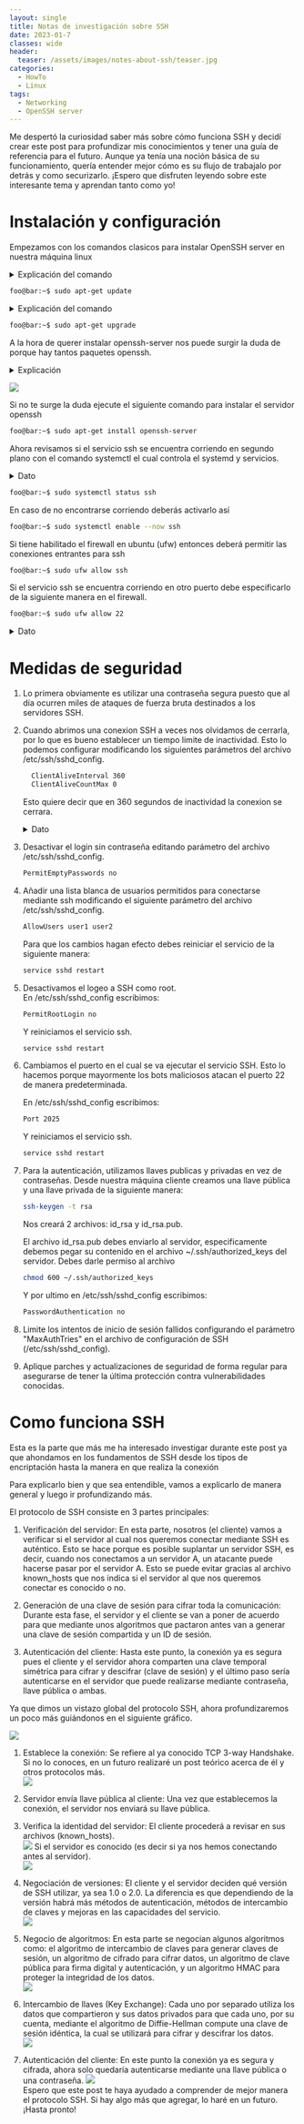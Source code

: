 ```yaml
---
layout: single
title: Notas de investigación sobre SSH
date: 2023-01-7
classes: wide
header:
  teaser: /assets/images/notes-about-ssh/teaser.jpg
categories:
  - HowTo
  - Linux
tags:
  - Networking
  - OpenSSH server
---
```



Me despertó la curiosidad saber más sobre cómo funciona SSH y decidí crear este post para profundizar mis conocimientos y tener una guía de referencia para el futuro. Aunque ya tenía una noción básica de su funcionamiento, quería entender mejor cómo es su flujo de trabajalo por detrás y como securizarlo. ¡Espero que disfruten leyendo sobre este interesante tema y aprendan tanto como yo!

# Instalación y configuración

Empezamos con los comandos clasicos para instalar OpenSSH server en nuestra máquina linux

<details>
  <summary>Explicación del comando</summary>
  <p>
    Actualiza los repositorios del sistema y revisa si hay alguna actualizacion disponible
  </p>
</details>

``` bash
foo@bar:~$ sudo apt-get update
```
<details>
  <summary>Explicación del comando</summary>
  <p>
    Descarga e instala las actualizaciones para cada paquete
  </p>
</details>

``` bash
foo@bar:~$ sudo apt-get upgrade
```

A la hora de querer instalar openssh-server nos puede surgir la duda de porque hay tantos paquetes openssh.
<details>
  <summary>Explicación</summary>
  <p>
  <li>openssh-client: Este paquete solo sirve iniciar una conexión</li>
  <li>openssh-server: Este paquete sirve para aceptar las conexiones por el puerto 22.</li>
  <li>openssh-client-ssh1: Similar al openssh-client pero a diferencia del primero este utiliza el protocolo ssh1 el cual es inseguro debido a que cuatro de los algoritmos de encriptacion que utiliza son inseguros pero se siguen utilizando porque la mayoria de sistemas linux busca ser lo más compatible posible, con tecnologías antiguas además, al siempre no tener acceso a internet</li>
  <li>openssh-know-hosts: Este paquete le permite descargar claves de host públicas de múltiples fuentes, filtrar los nombres de host que vienen con ellas y fusionarlas en un solo archivo para su uso por OpenSSH</li>
  <li>openssh-sftp-server: Este paquete proporciona el módulo del servidor SFTP para el servidor SSH. Es necesario si quieres acceder a tu servidor SSH con SFTP. El módulo del servidor SFTP también funciona con otros daemon SSH como Dropbear.</li>
  <li>openssh-tests: Este paquete proporciona el conjunto de pruebas de regresión de OpenSSH. Está pensado principalmente para su uso con el sistema AutoPkgTest</li>   <br>

  Como dato extra tambien podemos encontrar el paquete ssh el cual instala OpenSSH-client y OpenSSH-server
  </p>
</details>

![](/assets/images/notes-about-ssh/1.png)


Si no te surge la duda ejecute el siguiente comando para instalar el servidor openssh

``` bash
foo@bar:~$ sudo apt-get install openssh-server
```
Ahora revisamos si el servicio ssh se encuentra corriendo en segundo plano con el comando systemctl el cual controla el systemd y servicios.

<details>
  <summary>Dato</summary>
  <p>
     A este tipo de servicios corriendo en segundo plano se les llama Demonios o Daemons.
  </p>
</details>

``` bash
foo@bar:~$ sudo systemctl status ssh
```
En caso de no encontrarse corriendo deberás activarlo así

``` bash
foo@bar:~$ sudo systemctl enable --now ssh
```

Si tiene habilitado el firewall en ubuntu (ufw) entonces deberá permitir las conexiones entrantes para ssh

``` bash
foo@bar:~$ sudo ufw allow ssh
```

Si el servicio ssh se encuentra corriendo en otro puerto debe especificarlo de la siguiente manera en el firewall.

``` bash
foo@bar:~$ sudo ufw allow 22
```

<details>
  <summary>Dato</summary>
  <p>
    ufw tambien llamado Uncomplicated Firewall como su nombre lo dice fue diseñado para ser de facil uso, su utilidad está en simplificar la tarea de configurar las iptables.
  </p>
</details>

# Medidas de seguridad 
1) Lo primera obviamente es utilizar una contraseña segura puesto que al día ocurren miles de ataques de fuerza bruta destinados a los servidores SSH.

2) Cuando abrimos una conexion SSH a veces nos olvidamos de cerrarla, por lo que es bueno establecer un tiempo limite de inactividad. Esto lo podemos configurar modificando los siguientes parámetros del archivo /etc/ssh/sshd_config.

    ``` bash
      ClientAliveInterval 360
      ClientAliveCountMax 0
    ```
      Esto quiere decir que en 360 segundos de inactividad la conexion se cerrara.
      <details>
        <summary> Dato</summary>
        <p>
        <li>ClientAliveInterval: Indica los segundos hasta que el servidor envie un paquete nulo al cliente para verificar si sigue activo.</li>
        <li>ClientAliveCountMax: Indica el numero de paquetes nulos que enviará el servidor, antes de finalizar la conexion</li>
        </p>
      </details>

3) Desactivar el login sin contraseña editando parámetro del archivo /etc/ssh/sshd_config.

    ``` bash
    PermitEmptyPasswords no
    ```

4) Añadir una lista blanca de usuarios permitidos para conectarse mediante ssh modificando el siguiente parámetro del archivo /etc/ssh/sshd_config.


    ``` bash
    AllowUsers user1 user2
    ```

    Para que los cambios hagan efecto debes reiniciar el servicio de la siguiente manera:

    ``` bash
    service sshd restart
    ```

  5) Desactivamos el logeo a SSH como root.<br/>
    En  /etc/ssh/sshd_config escribimos:

        ``` bash
        PermitRootLogin no
        ```
        Y reiniciamos el servicio ssh.

        ``` bash
        service sshd restart
        ```

6) Cambiamos el puerto en el cual se va ejecutar el servicio SSH. Esto lo hacemos porque mayormente los bots maliciosos atacan el puerto 22 de manera predeterminada.</br>

    En /etc/ssh/sshd_config escribimos:

    ``` bash
    Port 2025
    ```

    Y reiniciamos el servicio ssh.

    ``` bash
    service sshd restart
    ```

7) Para la autenticación, utilizamos llaves publicas y privadas en vez de contraseñas.
Desde nuestra máquina cliente creamos una llave pública y una llave privada de la siguiente manera:


    ``` bash
    ssh-keygen -t rsa
    ``` 
    Nos creará 2 archivos: id_rsa y id_rsa.pub. </br>

    El archivo id_rsa.pub debes enviarlo al servidor, especificamente debemos pegar su contenido en el archivo ~/.ssh/authorized_keys del servidor.
    Debes darle permiso al archivo

    ``` bash
    chmod 600 ~/.ssh/authorized_keys
    ``` 
    Y por ultimo en /etc/ssh/sshd_config escribimos:
    ``` bash
    PasswordAuthentication no
    ```
8) Limite los intentos de inicio de sesión fallidos configurando el parámetro "MaxAuthTries" en el archivo de configuración de SSH (/etc/ssh/sshd_config).

9) Aplique parches y actualizaciones de seguridad de forma regular para asegurarse de tener la última protección contra vulnerabilidades conocidas.

# Como funciona SSH

Esta es la parte que más me ha interesado investigar durante este post ya que ahondamos en los fundamentos de SSH desde los tipos de encriptación hasta la manera en que realiza la conexión

Para explicarlo bien y que sea entendible, vamos a explicarlo de manera general y luego ir profundizando más.

El protocolo de SSH consiste en 3 partes principales:

1. Verificación del servidor: En esta parte, nosotros (el cliente) vamos a verificar si el servidor al cual nos queremos conectar mediante SSH es auténtico. Esto se hace porque es posible suplantar un servidor SSH, es decir, cuando nos conectamos a un servidor A, un atacante puede hacerse pasar por el servidor A. Esto se puede evitar gracias al archivo known_hosts que nos indica si el servidor al que nos queremos conectar es conocido o no.

2. Generación de una clave de sesión para cifrar toda la comunicación: Durante esta fase, el servidor y el cliente se van a poner de acuerdo para que mediante unos algoritmos que pactaron antes van a generar una clave de sesión compartida y un ID de sesión.

3. Autenticación del cliente: Hasta este punto, la conexión ya es segura pues el cliente y el servidor ahora comparten una clave temporal simétrica para cifrar y descifrar (clave de sesión) y el último paso sería autenticarse en el servidor que puede realizarse mediante contraseña, llave pública o ambas.

Ya que dimos un vistazo global del protocolo SSH, ahora profundizaremos un poco más guiándonos en el siguiente gráfico.

![](/assets/images/notes-about-ssh/2.png)

1. Establece la conexión: Se refiere al ya conocido TCP 3-way Handshake. Si no lo conoces, en un futuro realizaré un post teórico acerca de él y otros protocolos más.   
 ![](/assets/images/notes-about-ssh/3.png)

2. Servidor envía llave pública al cliente: Una vez que establecemos la conexión, el servidor nos enviará su llave pública.

3. Verifica la identidad del servidor: El cliente procederá a revisar en sus archivos (known_hosts).  
![](/assets/images/notes-about-ssh/4.png)
Si el servidor es conocido (es decir si ya nos hemos
conectando antes al servidor).   
![](/assets/images/notes-about-ssh/5.png)

4. Negociación de versiones: El cliente y el servidor deciden qué versión de SSH utilizar, ya sea 1.0 o 2.0. La diferencia es que dependiendo de la versión habrá más métodos de autenticación, métodos de intercambio de claves y mejoras en las capacidades del servicio.   
![](/assets/images/notes-about-ssh/6.png)

5. Negocio de algoritmos: En esta parte se negocian algunos algoritmos como: el algoritmo de intercambio de claves para generar claves de sesión, un algoritmo de cifrado para cifrar datos, un algoritmo de clave pública para firma digital y autenticación, y un algoritmo HMAC para proteger la integridad de los datos.   
![](/assets/images/notes-about-ssh/7.png)   

6. Intercambio de llaves (Key Exchange): Cada uno por separado utiliza los datos que compartieron y sus datos privados para que cada uno, por su cuenta, mediante el algoritmo de Diffie-Hellman compute una clave de sesión idéntica, la cual se utilizará para cifrar y descifrar los datos.   
![](/assets/images/notes-about-ssh/8.png)   

7. Autenticación del cliente: En este punto la conexión ya es segura y cifrada, ahora solo quedaría autenticarse mediante una llave pública o una contraseña.
![](/assets/images/notes-about-ssh/9.png)   
Espero que este post te haya ayudado a comprender de mejor manera el protocolo SSH. Si hay algo más que agregar, lo haré en un futuro. ¡Hasta pronto!